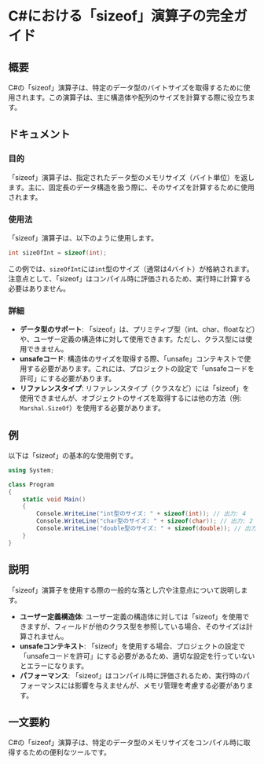 <!--
Meta Description: # C#における「sizeof」演算子の完全ガイド ## 概要 C#の「sizeof」演算子は、特定のデータ型のバイトサイズを取得するために使用されます。この演算子は、主に構造体や配列のサイズを計算する際に役立ちます。 ## ドキュメント ### 目的 「sizeof」演算子は、指定されたデータ型の...
Meta Keywords: sizeof, int, 演算子は, console, writeline
-->

# C#における「sizeof」演算子の完全ガイド

## 概要
C#の「sizeof」演算子は、特定のデータ型のバイトサイズを取得するために使用されます。この演算子は、主に構造体や配列のサイズを計算する際に役立ちます。

## ドキュメント
### 目的
「sizeof」演算子は、指定されたデータ型のメモリサイズ（バイト単位）を返します。主に、固定長のデータ構造を扱う際に、そのサイズを計算するために使用されます。

### 使用法
「sizeof」演算子は、以下のように使用します。

```csharp
int sizeOfInt = sizeof(int);
```

この例では、`sizeOfInt`には`int`型のサイズ（通常は4バイト）が格納されます。注意点として、「sizeof」はコンパイル時に評価されるため、実行時に計算する必要はありません。

### 詳細
- **データ型のサポート**: 「sizeof」は、プリミティブ型（int、char、floatなど）や、ユーザー定義の構造体に対して使用できます。ただし、クラス型には使用できません。
- **unsafeコード**: 構造体のサイズを取得する際、「unsafe」コンテキストで使用する必要があります。これには、プロジェクトの設定で「unsafeコードを許可」にする必要があります。
- **リファレンスタイプ**: リファレンスタイプ（クラスなど）には「sizeof」を使用できませんが、オブジェクトのサイズを取得するには他の方法（例: `Marshal.SizeOf`）を使用する必要があります。

## 例
以下は「sizeof」の基本的な使用例です。

```csharp
using System;

class Program
{
    static void Main()
    {
        Console.WriteLine("int型のサイズ: " + sizeof(int)); // 出力: 4
        Console.WriteLine("char型のサイズ: " + sizeof(char)); // 出力: 2
        Console.WriteLine("double型のサイズ: " + sizeof(double)); // 出力: 8
    }
}
```

## 説明
「sizeof」演算子を使用する際の一般的な落とし穴や注意点について説明します。

- **ユーザー定義構造体**: ユーザー定義の構造体に対しては「sizeof」を使用できますが、フィールドが他のクラス型を参照している場合、そのサイズは計算されません。
- **unsafeコンテキスト**: 「sizeof」を使用する場合、プロジェクトの設定で「unsafeコードを許可」にする必要があるため、適切な設定を行っていないとエラーになります。
- **パフォーマンス**: 「sizeof」はコンパイル時に評価されるため、実行時のパフォーマンスには影響を与えませんが、メモリ管理を考慮する必要があります。

## 一文要約
C#の「sizeof」演算子は、特定のデータ型のメモリサイズをコンパイル時に取得するための便利なツールです。